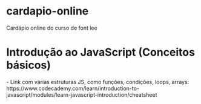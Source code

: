 # cardapio-online
Cardápio online do curso de font lee

<h1> Introdução ao JavaScript (Conceitos básicos) </h1>
 - Link com várias estruturas JS, como funções, condições, loops, arrays:
<a>https://www.codecademy.com/learn/introduction-to-javascript/modules/learn-javascript-introduction/cheatsheet</a>
